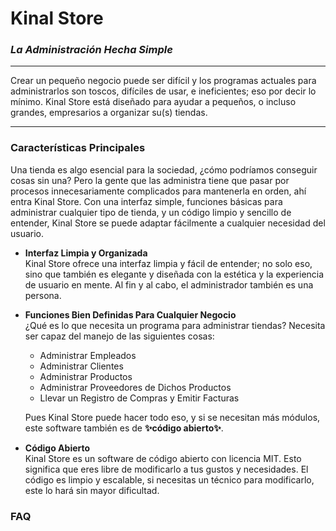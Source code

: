 # Kinal Store
### *La Administración Hecha Simple*
---

Crear un pequeño negocio puede ser difícil y los programas actuales para administrarlos son toscos, difíciles de usar, e ineficientes; eso por decir lo mínimo. Kinal Store está diseñado para ayudar a pequeños, o incluso grandes, empresarios a organizar su(s) tiendas.

---

### Características Principales

Una tienda es algo esencial para la sociedad, ¿cómo podríamos conseguir cosas sin una? Pero la gente que las administra tiene que pasar por procesos innecesariamente complicados para mantenerla en orden, ahí entra Kinal Store. Con una interfaz simple, funciones básicas para administrar cualquier tipo de tienda, y un código limpio y sencillo de entender, Kinal Store se puede adaptar fácilmente a cualquier necesidad del usuario.

- **Interfaz Limpia y Organizada**  
    Kinal Store ofrece una interfaz limpia y fácil de entender; no solo eso, sino que también es elegante y diseñada con la estética y la experiencia de usuario en mente. Al fin y al cabo, el administrador también es una persona.
- **Funciones Bien Definidas Para Cualquier Negocio**  
    ¿Qué es lo que necesita un programa para administrar tiendas? Necesita ser capaz del manejo de las siguientes cosas:
    - Administrar Empleados  
    - Administrar Clientes  
    - Administrar Productos  
    - Administrar Proveedores de Dichos Productos  
    - Llevar un Registro de Compras y Emitir Facturas  

    Pues Kinal Store puede hacer todo eso, y si se necesitan más módulos, este software también es de **✨código abierto✨**.
- **Código Abierto**  
    Kinal Store es un software de código abierto con licencia MIT. Esto significa que eres libre de modificarlo a tus gustos y necesidades. El código es limpio y escalable, si necesitas un técnico para modificarlo, este lo hará sin mayor dificultad.

### FAQ

